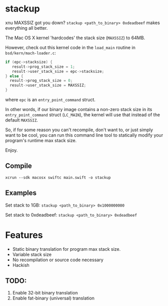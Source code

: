 # stackup
xnu MAXSSIZ got you down?  `stackup <path_to_binary> 0xdeadbeef` makes everything all better.

The Mac OS X kernel 'hardcodes' the stack size (`MAXSSIZ`) to 64MB.

However, check out this kernel code in the `load_main` routine in `bsd/kern/mach-loader.c`:

```` c
if (epc->stacksize) {
   result->prog_stack_size = 1;
   result->user_stack_size = epc->stacksize;
} else {
  result->prog_stack_size = 0;
  result->user_stack_size = MAXSSIZ;
}
````

where `epc` is an `entry_point_command` struct.

In other words, if our binary image contains a non-zero stack size in its `entry_point_command` struct (`LC_MAIN`), the kernel will use that instead of the default `MAXSSIZ`.

So, if for some reason you can't recompile, don't want to, or just simply want to be cool, you can run this command line tool to statically modify your program's runtime max stack size.

Enjoy.

## Compile

`xcrun --sdk macosx swiftc main.swift -o stackup`

## Examples

Set stack to 1GB: `stackup <path_to_binary> 0x1000000000`

Set stack to 0xdeadbeef: `stackup <path_to_binary> 0xdeadbeef`

# Features

  * Static binary translation for program max stack size.
  * Variable stack size
  * No recompilation or source code necessary
  * Hackish

## TODO:

   1. Enable 32-bit binary translation
   2. Enable fat-binary (universal) translation
